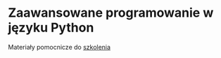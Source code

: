 # Zaawansowane programowanie w języku Python

Materiały pomocnicze do [szkolenia](https://www.infotraining.pl/szkolenie/python/zaawansowane-programowanie)